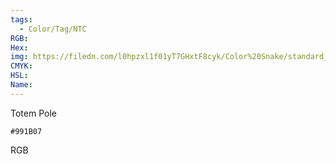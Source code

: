 ```yaml
---
tags:
  - Color/Tag/NTC
RGB:
Hex:
img: https://filedn.com/l0hpzxl1f01yT7GHxtF8cyk/Color%20Snake/standard_csv_to_svg//991B07.svg
CMYK:
HSL:
Name:
---
```

Totem Pole
```palette
#991B07
```
RGB
